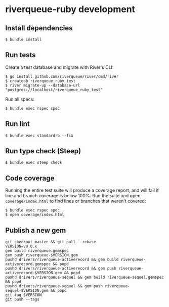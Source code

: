 # riverqueue-ruby development

## Install dependencies

```shell
$ bundle install
```
## Run tests

Create a test database and migrate with River's CLI:

```shell
$ go install github.com/riverqueue/river/cmd/river
$ createdb riverqueue_ruby_test
$ river migrate-up --database-url "postgres://localhost/riverqueue_ruby_test"
```

Run all specs:

```shell
$ bundle exec rspec spec
```

## Run lint

```shell
$ bundle exec standardrb --fix
```

## Run type check (Steep)

```shell
$ bundle exec steep check
```

## Code coverage

Running the entire test suite will produce a coverage report, and will fail if line and branch coverage is below 100%. Run the suite and open `coverage/index.html` to find lines or branches that weren't covered:

```shell
$ bundle exec rspec spec
$ open coverage/index.html
```

## Publish a new gem

```shell
git checkout master && git pull --rebase
VERSION=v0.0.x
gem build riverqueue.gemspec
gem push riverqueue-$VERSION.gem
pushd drivers/riverqueue-activerecord && gem build riverqueue-activerecord.gemspec && popd
pushd drivers/riverqueue-activerecord && gem push riverqueue-activerecord-$VERSION.gem && popd
pushd drivers/riverqueue-sequel && gem build riverqueue-sequel.gemspec && popd
pushd drivers/riverqueue-sequel && gem push riverqueue-sequel-$VERSION.gem && popd
git tag $VERSION
git push --tags
```